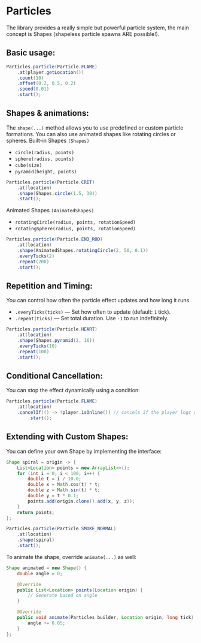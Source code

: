 # Particles

The library provides a really simple but powerful particle system, the main concept is Shapes (shapeless particle spawns ARE possible!).

## Basic usage:
```Java
Particles.particle(Particle.FLAME)
    .at(player.getLocation())
    .count(10)
    .offset(0.2, 0.5, 0.2)
    .speed(0.01)
    .start();
```

## Shapes & animations:
The `shape(...)` method allows you to use predefined or custom particle formations. You can also use animated shapes like rotating circles or spheres.
Built-in Shapes `(Shapes)`
- `circle(radius, points)`
- `sphere(radius, points)`
- `cube(size)`
- `pyramid(height, points)`

```Java
Particles.particle(Particle.CRIT)
    .at(location)
    .shape(Shapes.circle(1.5, 30))
    .start();
```

Animated Shapes `(AnimatedShapes)`
- `rotatingCircle(radius, points, rotationSpeed)`
- `rotatingSphere(radius, points, rotationSpeed)`

```Java
Particles.particle(Particle.END_ROD)
    .at(location)
    .shape(AnimatedShapes.rotatingCircle(2, 50, 0.1))
    .everyTicks(2)
    .repeat(200)
    .start();
```

## Repetition and Timing:
You can control how often the particle effect updates and how long it runs.

- `.everyTicks(ticks)` — Set how often to update (default: `1` tick).
- `.repeat(ticks)` — Set total duration. Use `-1` to run indefinitely.

```Java
Particles.particle(Particle.HEART)
    .at(location)
    .shape(Shapes.pyramid(2, 16))
    .everyTicks(10)
    .repeat(100)
    .start();
```

## Conditional Cancellation:
You can stop the effect dynamically using a condition:
```Java
Particles.particle(Particle.FLAME)
    .at(location)
    .cancelIf(() -> !player.isOnline()) // cancels if the player logs out
        .start();
```

## Extending with Custom Shapes:
You can define your own Shape by implementing the interface:
```Java
Shape spiral = origin -> {
    List<Location> points = new ArrayList<>();
    for (int i = 0; i < 100; i++) {
        double t = i / 10.0;
        double x = Math.cos(t) * t;
        double z = Math.sin(t) * t;
        double y = t * 0.1;
        points.add(origin.clone().add(x, y, z));
    }
    return points;
};

Particles.particle(Particle.SMOKE_NORMAL)
    .at(location)
    .shape(spiral)
    .start();
```
To animate the shape, override `animate(...)` as well:
```Java
Shape animated = new Shape() {
    double angle = 0;

    @Override
    public List<Location> points(Location origin) {
        // Generate based on angle
    }

    @Override
    public void animate(Particles builder, Location origin, long tick) {
        angle += 0.05;
    }
};
```